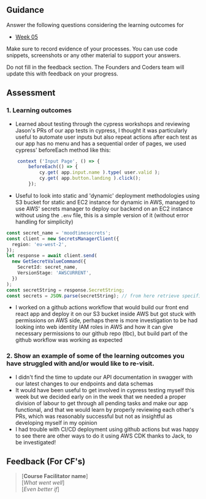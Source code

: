 ## Guidance
Answer the following questions considering the learning outcomes for
- [Week 05](https://learn.foundersandcoders.com/course/syllabus/developer/week05-project03-test-deploy/learning-outcomes/)

Make sure to record evidence of your processes. You can use code snippets, screenshots or any other material to support your answers.

Do not fill in the feedback section. The Founders and Coders team will update this with feedback on your progress.

## Assessment
 ### 1. Learning outcomes
 * Learned about testing through the cypress workshops and reviewing Jason's PRs of our app tests in cypress, I thought it was particularly useful to automate user inputs but also repeat actions after each test as our app has no menu and has a sequential order of pages, we used cypress' beforeEach method like this:
```typescript
	context ('Input Page', () => {
		beforeEach(() => {
			cy.get( app.input.name ).type( user.valid );
			cy.get( app.button.landing ).click();
		});
```
 * Useful to look into static and 'dynamic' deployment methodologies using S3 bucket for static and EC2 instance for dynamic in AWS, managed to use AWS' secrets manager to deploy our backend on an EC2 instance without using the `.env` file, this is a simple version of it (without error handling for simplicity)
```typescript
const secret_name = 'moodtimesecrets';
const client = new SecretsManagerClient({
  region: 'eu-west-2',
});
let response = await client.send(
  new GetSecretValueCommand({
    SecretId: secret_name,
    VersionStage: 'AWSCURRENT',
  })
);
const secretString = response.SecretString;
const secrets = JSON.parse(secretString); // from here retrieve specific keys from JSON object
```
 * I worked on a github actions workflow that would build our front end react app and deploy it on our S3 bucket inside AWS but got stuck with permissions on AWS side, perhaps there is more investigation to be had looking into web identity IAM roles in AWS and how it can give necessary permissions to our github repo (tbc), but build part of the github workflow was working as expected

 ### 2. Show an example of some of the learning outcomes you have struggled with and/or would like to re-visit.
 * I didn't find the time to update our API documentation in swagger with our latest changes to our endpoints and data schemas
 * It would have been useful to get involved in cypress testing myself this week but we decided early on in the week that we needed a proper division of labour to get through all pending tasks and make our app functional, and that we would learn by properly reviewing each other's PRs, which was reasonably successful but not as insightful as developing myself in my opinion
 * I had trouble with CI/CD deployment using github actions but was happy to see there are other ways to do it using AWS CDK thanks to Jack, to be investigated!

## Feedback (For CF's)
> [**Course Facilitator name**]  
> [*What went well*]  
> [*Even better if*]
